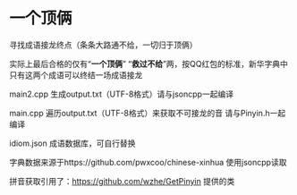 # 一个顶俩
寻找成语接龙终点（条条大路通不给，一切归于顶俩）

实际上最后合格的仅有“**一个顶俩**” “**救过不给**”两，按QQ红包的标准，新华字典中只有这两个成语可以终结一场成语接龙

main2.cpp  生成output.txt（UTF-8格式）请与jsoncpp一起编译

main.cpp   遍历output.txt（UTF-8格式）来获取不可接龙的音 请与Pinyin.h一起编译

idiom.json 成语数据库，可自行替换

字典数据来源于https://github.com/pwxcoo/chinese-xinhua 使用jsoncpp读取

拼音获取引用了：https://github.com/wzhe/GetPinyin 提供的类
